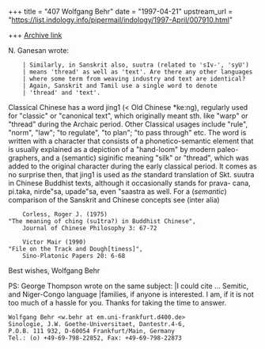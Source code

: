 +++
title = "407 Wolfgang Behr"
date = "1997-04-21"
upstream_url = "https://list.indology.info/pipermail/indology/1997-April/007910.html"

+++
[Archive link](https://list.indology.info/pipermail/indology/1997-April/007910.html)

N. Ganesan wrote:

        | Similarly, in Sanskrit also, suutra (related to 'sIv-', 'syU')
        | means 'thread' as well as 'text'. Are there any other languages
        | where some term from weaving industry and text are identical?
        | Again, Sanskrit and Tamil use a single word to denote
        | 'thread' and 'text'.

Classical Chinese has a word jing1 (< Old Chinese *ke:ng), regularly used
for "classic" or "canonical text", which originally meant sth. like "warp"
or "thread" during the Archaic period. Other Classical usages include "rule",
"norm",  "law"; "to regulate", "to plan"; "to pass  through" etc. The word
is written with a character that consists of a  phonetico-semantic element
that is usually explained as a depiction of a "hand-loom" by modern paleo-
graphers, and a (semantic) siginific meaning "silk" or "thread", which was
added to the original character during the early classical period. It comes
as no surprise then, that jing1 is used as _the_ standard translation of Skt.
suutra in Chinese Buddhist texts, although it occasionally stands for prava-
cana, pi.taka, nirde"sa, upade"sa, even "saastra as well.
For a (_semantic_) comparison of the Sanskrit and Chinese concepts see
(inter alia)

        Corless, Roger J. (1975)
	"The meaning of ching (su1tra?) in Buddhist Chinese",
        Journal of Chinese Philosophy 3: 67-72

        Victor Mair (1990)
	"File on the Track and Dough[tiness]",
        Sino-Platonic Papers 20: 6-68

Best wishes, Wolfgang Behr


PS: George Thompson wrote on the same subject:
        |I could cite ... Semitic, and Niger-Congo language
        |families, if anyone is interested.
    I am, if it is not too much of a hassle for you. Thanks
    for taking the time to answer.






~~~~~~~~~~~~~~~~~~~~~~~~~~~~~~~~~~~~~~~~~~~~~~
Wolfgang Behr <w.behr at em.uni-frankfurt.d400.de>
Sinologie, J.W. Goethe-Universitaet, Dantestr.4-6,
P.O.B. 111 932, D-60054 Frankfurt/Main, Germany
Tel.: (o) +49-69-798-22852, Fax: +49-69-798-22873
~~~~~~~~~~~~~~~~~~~~~~~~~~~~~~~~~~~~~~~~~~~~~~




